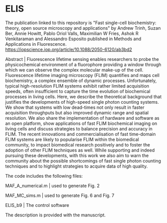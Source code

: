 # ELIS

The publication linked to this repository is "Fast single-cell biochemistry: theory, open source microscopy and applications" by Andrew Trinh, Suzan Ber, Annie Howitt, Pablo Oriol Valls, Maximilian W Fries, Ashok R Venkitaraman and Alessandro Esposito published in Methods and Applications in Fluorescence.
https://iopscience.iop.org/article/10.1088/2050-6120/ab3bd2

Abstract | Fluorescence lifetime sensing enables researchers to probe the physicochemical environment of a fluorophore providing a window through which we can observe the complex molecular make-up of the cell. Fluorescence lifetime imaging microscopy (FLIM) quantifies and maps cell biochemistry, a complex ensemble of dynamic processes. Unfortunately, typical high-resolution FLIM systems exhibit rather limited acquisition speeds, often insufficient to capture the time evolution of biochemical processes in living cells. Here, we describe the theoretical background that justifies the developments of high-speed single photon counting systems. We show that systems with low dead-times not only result in faster acquisition throughputs but also improved dynamic range and spatial resolution. We also share the implementation of hardware and software as an open platform, show applications of fast FLIM biochemical imaging on living cells and discuss strategies to balance precision and accuracy in FLIM. The recent innovations and commercialisation of fast time-domain FLIM systems are likely to popularise FLIM within the biomedical community, to impact biomedical research positively and to foster the adoption of other FLIM techniques as well. While supporting and indeed pursuing these developments, with this work we also aim to warn the community about the possible shortcomings of fast single photon counting techniques and to highlight strategies to acquire data of high quality.

The code includes the following files:

MAF_A_numerical.m | used to generate Fig. 2

MAF_MC_sims.m | used to generate Fig. 6 and Fig. 7

ELIS_b9 | The control software

The description is provided with the manuscript.
